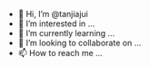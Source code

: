 - 👋 Hi, I’m @tanjiajui
- 👀 I’m interested in ...
- 🌱 I’m currently learning ...
- 💞️ I’m looking to collaborate on ...
- 📫 How to reach me ...

<!---
tanjiajui/tanjiajui is a ✨ special ✨ repository because its `README.md` (this file) appears on your GitHub profile.
You can click the Preview link to take a look at your changes.
--->

